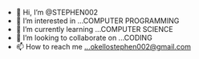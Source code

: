 - 👋 Hi, I’m @STEPHEN002
- 👀 I’m interested in ...COMPUTER PROGRAMMING
- 🌱 I’m currently learning ...COMPUTER SCIENCE
- 💞️ I’m looking to collaborate on ...CODING
- 📫 How to reach me ...okellostephen002@gmail.com

<!---
STEPHEN002/STEPHEN002 is a ✨ special ✨ repository because its `README.md` (this file) appears on your GitHub profile.
You can click the Preview link to take a look at your changes.
--->
